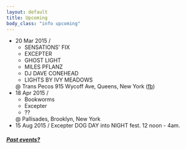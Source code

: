```yaml
---
layout: default
title: Upcoming 
body_class: "info upcoming"
---
```

<ul class="classed root">

  <li class="music">20 Mar 2015 /
    <ul>
      <li>SENSATIONS' FIX</li>
      <li class="more">EXCEPTER</li>
      <li>GHOST LIGHT</li>
      <li>MILES PFLANZ</li>
      <li>DJ DAVE CONEHEAD</li>
      <li>LIGHTS BY IVY MEADOWS</li>
    </ul>
    @ Trans Pecos 915 Wycoff Ave, Queens, New York
    (<a href="https://www.facebook.com/events/1556613747928894/">fb</a>)
  </li>

  <li class="music">18 Apr 2015 /
    <ul>
      <li>Bookworms</li>
      <li class="more">Excepter</li>
      <li>??</li>
    </ul>
    @ Pallisades, Brooklyn, New York
  </li>



  <li class="music">15 Aug 2015 / <span class="more">Excepter</span> DOG DAY into NIGHT fest. 12 noon - 4am.</li>
</ul>

<h5><a href="chronology.html">Past events?</a></h5>
